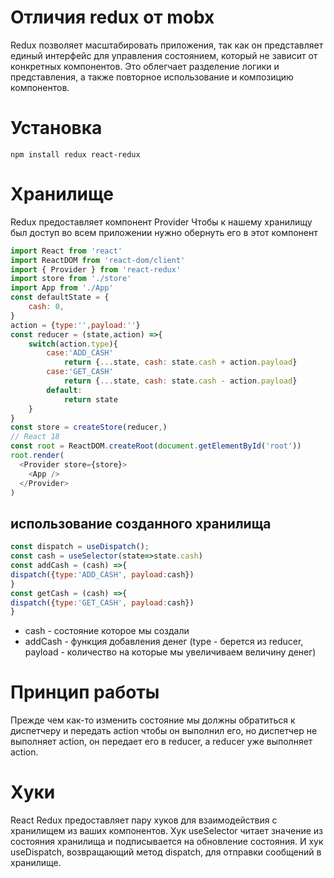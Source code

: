 # Отличия redux от mobx 
Redux позволяет масштабировать приложения, так как он представляет единый интерфейс для управления состоянием, который не зависит от конкретных компонентов. Это облегчает разделение логики и представления, а также повторное использование и композицию компонентов. 
# Установка 
~~~ terminal
npm install redux react-redux
~~~
# Хранилище
Redux предоставляет компонент Provider
Чтобы к нашему хранилищу был доступ во всем приложении нужно обернуть его в этот компонент
~~~ js
import React from 'react'
import ReactDOM from 'react-dom/client'
import { Provider } from 'react-redux'
import store from './store'
import App from './App'
const defaultState = {
	cash: 0,
}
action = {type:'',payload:''}
const reducer = (state,action) =>{
	switch(action.type){
		case:'ADD_CASH'
			return {...state, cash: state.cash + action.payload}
		case:'GET_CASH'
			return {...state, cash: state.cash - action.payload}
		default:
			return state
	}
}
const store = createStore(reducer,)
// React 18
const root = ReactDOM.createRoot(document.getElementById('root'))
root.render(
  <Provider store={store}>
    <App />
  </Provider>
)
~~~
## использование созданного хранилища
~~~ js
const dispatch = useDispatch();
const cash = useSelector(state=>state.cash)
const addCash = (cash) =>{
dispatch({type:'ADD_CASH', payload:cash})
}
const getCash = (cash) =>{
dispatch({type:'GET_CASH', payload:cash})
}
~~~
- cash - состояние которое мы создали
- addCash - функция добавления денег (type - берется из reducer, payload - количество на которые мы увеличиваем величину денег)
# Принцип работы
Прежде чем как-то изменить состояние мы должны обратиться к диспетчеру и передать action чтобы он выполнил его, но диспетчер не выполняет action, он передает его в reducer, а reducer уже выполняет action.
# Хуки 
React Redux предоставляет пару хуков для взаимодействия с хранилищем из ваших компонентов. 
Хук useSelector читает значение из состояния хранилища и подписывается на обновление состояния. И хук useDispatch, возвращающий метод dispatch, для отправки сообщений в хранилище. 
